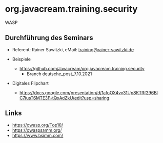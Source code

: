 # org.javacream.training.security
WASP
## Durchführung des Seminars

* Referent: Rainer Sawitzki, eMail: training@rainer-sawitzki.de

* Beispiele
  * https://github.com/Javacream/org.javacream.training.security
    *  Branch deutsche_post_7.10.2021
    
* Digitales Flipchart
  * https://docs.google.com/presentation/d/1afoOX4vv31Up8KTRf296BlC7iusT6MTE3F-tQxAdZkU/edit?usp=sharing

## Links

* https://owasp.org/Top10/
* https://owaspsamm.org/
* https://www.bsimm.com/
  
   
